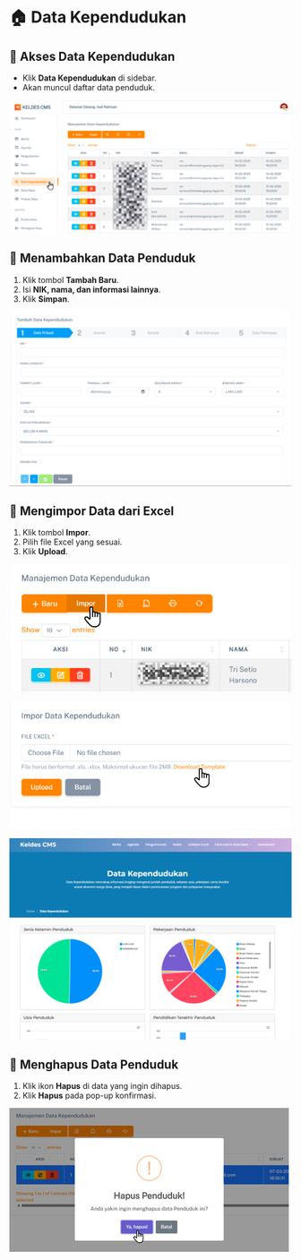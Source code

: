 # 🏠 Data Kependudukan

## **📌 Akses Data Kependudukan**

- Klik **Data Kependudukan** di sidebar.
- Akan muncul daftar data penduduk.

![Halaman Kependudukan](/img/nagori/image167.png)

## **📌 Menambahkan Data Penduduk**

1. Klik tombol **Tambah Baru**.
2. Isi **NIK, nama, dan informasi lainnya**.
3. Klik **Simpan**.

![Halaman Tambah Kependudukan](/img/nagori/image181.png)

## **📌 Mengimpor Data dari Excel**

1. Klik tombol **Impor**.
2. Pilih file Excel yang sesuai.
3. Klik **Upload**.

![Halaman Import Kependudukan](/img/nagori/image185.png)

![Halaman Import Excel Kependudukan](/img/nagori/image187.png)

![Halaman Statistik Kependudukan](/img/nagori/image193.png)

## **📌 Menghapus Data Penduduk**

1. Klik ikon **Hapus** di data yang ingin dihapus.
2. Klik **Hapus** pada pop-up konfirmasi.

![Halaman Hapus Kependudukan](/img/nagori/image205.png)
